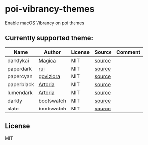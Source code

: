 # poi-vibrancy-themes
Enable macOS Vibrancy on poi themes

## Currently supported theme:

Name | Author | License | Source | Comment
-----| ------ | ------- | ------ | -------
darklykai | [Magica](https://github.com/magicae) | MIT | [source](https://raw.githubusercontent.com/magicae/sleepy/master/dist/sleepy.css) |
paperdark | [rui](https://github.com/ruiii) | MIT | [source](https://raw.githubusercontent.com/ruiii/poi_theme_paper_dark/master/paperdark.css) |
papercyan | [govizlora](https://github.com/govizlora) | MIT | [source](https://raw.githubusercontent.com/govizlora/theme-papercyan/master/papercyan.css) |
paperblack | [Artoria](https://github.com/Artoria-0x04) | MIT | [source](https://raw.githubusercontent.com/Artoria-0x04/paperblack/master/css/paperblack.css) |
lumendark | [Artoria](https://github.com/Artoria-0x04) | MIT | [source](https://raw.githubusercontent.com/Artoria-0x04/poi-theme-lumendark/master/lumendark.css) |
darkly | bootswatch | MIT | [source](https://bootswatch.com/darkly/bootstrap.css) |
slate | bootswatch | MIT | [source](https://bootswatch.com/slate/bootstrap.css) |

## License
MIT

